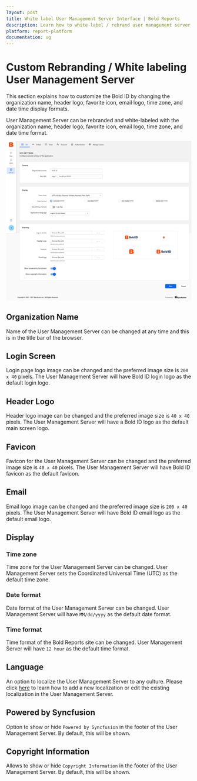 ```yaml
---
layout: post
title: White label User Management Server Interface | Bold Reports
description: Learn how to white label / rebrand user management server interface by changing organization name, logo, fav icon, email logo, and date time display formats.
platform: report-platform
documentation: ug
---
```


# Custom Rebranding / White labeling User Management Server

This section explains how to customize the Bold ID by changing the organization name, header logo, favorite icon, email logo, time zone, and date time display formats.

User Management Server can be rebranded and white-labeled with the organization name, header logo, favorite icon, email logo, time zone, and date time format.

![Site Settings](/static/assets/on-premise/images/tenant-management/site-management/site-settings-page.png)

## Organization Name
Name of the User Management Server can be changed at any time and this is in the title bar of the browser.

## Login Screen
Login page logo image can be changed and the preferred image size is `200 x 40` pixels. The User Management Server will have Bold ID login logo as the default login logo.

## Header Logo
Header logo image can be changed and the preferred image size is `40 x 40` pixels. The User Management Server will have a Bold ID logo as the default main screen logo.
		
## Favicon
Favicon for the User Management Server can be changed and the preferred image size is `40 x 40` pixels. The User Management Server will have Bold ID favicon as the default favicon.

## Email
Email logo image can be changed and the preferred image size is `200 x 40` pixels. The User Management Server will have Bold ID email logo as the default email logo.
		
## Display

### Time zone
Time zone for the User Management Server can be changed. User Management Server sets the Coordinated Universal Time (UTC) as the default time zone.

### Date format
Date format of the User Management Server can be changed. User Management Server will have `MM/dd/yyyy` as the default date format.

### Time format
Time format of the Bold Reports site can be changed. User Management Server will have `12 hour` as the default time format.

## Language
An option to localize the User Management Server to any culture. Please click [here](./../../administrator-guide/localization/) to learn how to add a new localization or edit the existing localization in the User Management Server.

## Powered by Syncfusion
Option to show or hide `Powered by Syncfusion` in the footer of the User Management Server. By default, this will be shown.

## Copyright Information
Allows to show or hide `Copyright Information` in the footer of the User Management Server. By default, this will be shown.
